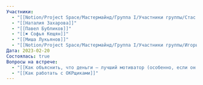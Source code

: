 ```yaml
---
Участники:
  - "[[Notion/Project Space/Мастермайнд/Группа I/Участники группы/Стас Харламов/Стас Харламов\\|Стас Харламов]]"
  - "[[Наталия Захарова]]"
  - "[[Павел Бубликов]]"
  - "[[✖️ Софья Кещян]]"
  - "[[Миша Лукьянов]]"
  - "[[Notion/Project Space/Мастермайнд/Группа I/Участники группы/Игорь Алексеенко/Игорь Алексеенко\\|Игорь Алексеенко]]"
Дата: 2023-02-20
Состоялась: true
Вопросы на встрече:
  - "[[Как объяснить, что деньги — лучший мотиватор (особенно, если он сам считает иначе)]]"
  - "[[Как работать с ОКРщиками]]"
---
```

